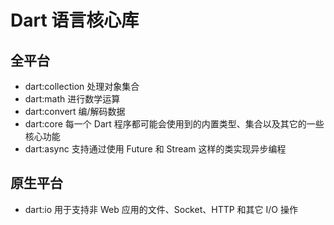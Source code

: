 # Dart 语言核心库

## 全平台

-   dart:collection 处理对象集合
-   dart:math 进行数学运算
-   dart:convert 编/解码数据
-   dart:core 每一个 Dart 程序都可能会使用到的内置类型、集合以及其它的一些核心功能
-   dart:async 支持通过使用 Future 和 Stream 这样的类实现异步编程

## 原生平台

-   dart:io 用于支持非 Web 应用的文件、Socket、HTTP 和其它 I/O 操作
